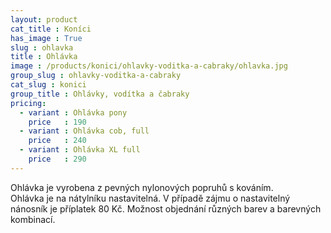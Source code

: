 ```yaml
---
layout: product
cat_title : Koníci
has_image : True
slug : ohlavka
title : Ohlávka
image : /products/konici/ohlavky-voditka-a-cabraky/ohlavka.jpg
group_slug : ohlavky-voditka-a-cabraky
cat_slug : konici
group_title : Ohlávky, vodítka a čabraky
pricing:
  - variant : Ohlávka pony
    price   : 190
  - variant : Ohlávka cob, full
    price   : 240
  - variant : Ohlávka XL full
    price   : 290
---
```


Ohlávka je vyrobena z pevných nylonových popruhů s kováním.  
Ohlávka je na nátylníku nastavitelná.
V případě zájmu o nastavitelný nánosník je příplatek 80&nbsp;Kč.
Možnost objednání různých barev a barevných kombinací.

